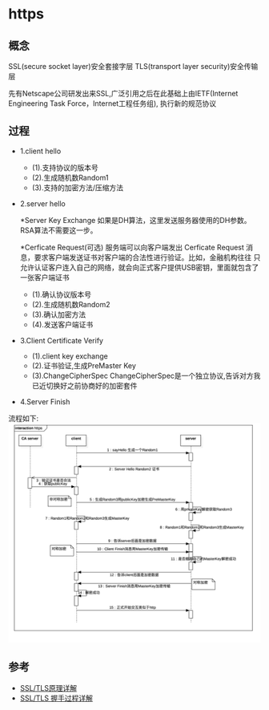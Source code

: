 # https

## 概念
SSL(secure socket layer)安全套接字层
TLS(transport layer security)安全传输层

先有Netscape公司研发出来SSL,广泛引用之后在此基础上由IETF(Internet Engineering Task Force，Internet工程任务组),
执行新的规范协议

## 过程
- 1.client hello
  - (1).支持协议的版本号
  - (2).生成随机数Random1
  - (3).支持的加密方法/压缩方法

- 2.server hello

  *Server Key Exchange
  如果是DH算法，这里发送服务器使用的DH参数。RSA算法不需要这一步。
  
  *Cerficate Request(可选)
    服务端可以向客户端发出 Cerficate Request 消息，要求客户端发送证书对客户端的合法性进行验证。比如，金融机构往往
    只允许认证客户连入自己的网络，就会向正式客户提供USB密钥，里面就包含了一张客户端证书

  - (1).确认协议版本号
  - (2).生成随机数Random2
  - (3).确认加密方法
  - (4).发送客户端证书

- 3.Client Certificate Verify
  - (1).client key exchange
  - (2).证书验证,生成PreMaster Key
  - (3).ChangeCipherSpec
        ChangeCipherSpec是一个独立协议,告诉对方我已近切换好之前协商好的加密套件

- 4.Server Finish

流程如下:
![https.png](../static/img/https.png)

## 参考
- [SSL/TLS原理详解](https://segmentfault.com/a/1190000002554673)
- [SSL/TLS 握手过程详解](http://www.jianshu.com/p/7158568e4867)